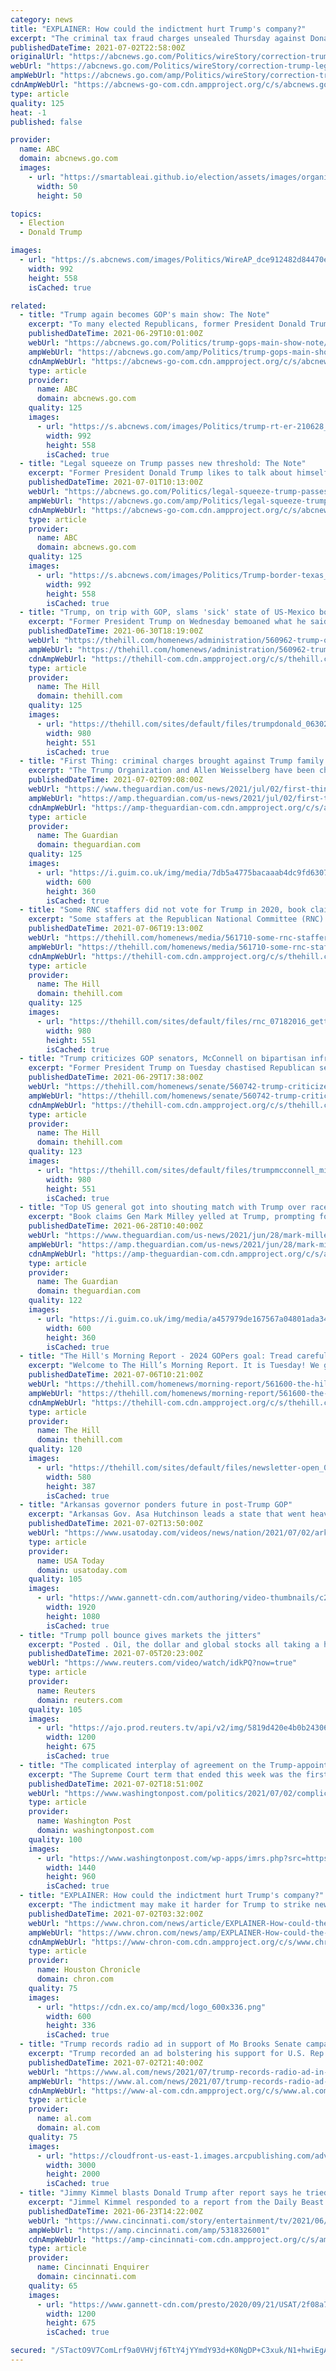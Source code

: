 ```yaml
---
category: news
title: "EXPLAINER: How could the indictment hurt Trump's company?"
excerpt: "The criminal tax fraud charges unsealed Thursday against Donald Trump’s company are a blow to a business already reeling from canceled deals following the insurrection at the U.S. Capitol and the impa"
publishedDateTime: 2021-07-02T22:58:00Z
originalUrl: "https://abcnews.go.com/Politics/wireStory/correction-trump-legal-troubles-explainer-trump-org-story-78642281"
webUrl: "https://abcnews.go.com/Politics/wireStory/correction-trump-legal-troubles-explainer-trump-org-story-78642281"
ampWebUrl: "https://abcnews.go.com/amp/Politics/wireStory/correction-trump-legal-troubles-explainer-trump-org-story-78642281"
cdnAmpWebUrl: "https://abcnews-go-com.cdn.ampproject.org/c/s/abcnews.go.com/amp/Politics/wireStory/correction-trump-legal-troubles-explainer-trump-org-story-78642281"
type: article
quality: 125
heat: -1
published: false

provider:
  name: ABC
  domain: abcnews.go.com
  images:
    - url: "https://smartableai.github.io/election/assets/images/organizations/abcnews.go.com-50x50.jpg"
      width: 50
      height: 50

topics:
  - Election
  - Donald Trump

images:
  - url: "https://s.abcnews.com/images/Politics/WireAP_dce912482d84470ebe4909a52478ac98_16x9_992.jpg"
    width: 992
    height: 558
    isCached: true

related:
  - title: "Trump again becomes GOP's main show: The Note"
    excerpt: "To many elected Republicans, former President Donald Trump is engaged in a sideshow that they'd just as soon ignore, but he's going to keep feeding the news cycle."
    publishedDateTime: 2021-06-29T10:01:00Z
    webUrl: "https://abcnews.go.com/Politics/trump-gops-main-show-note/story?id=78540913"
    ampWebUrl: "https://abcnews.go.com/amp/Politics/trump-gops-main-show-note/story?id=78540913"
    cdnAmpWebUrl: "https://abcnews-go-com.cdn.ampproject.org/c/s/abcnews.go.com/amp/Politics/trump-gops-main-show-note/story?id=78540913"
    type: article
    provider:
      name: ABC
      domain: abcnews.go.com
    quality: 125
    images:
      - url: "https://s.abcnews.com/images/Politics/trump-rt-er-210628_1624925077210_hpMain_16x9_992.jpg"
        width: 992
        height: 558
        isCached: true
  - title: "Legal squeeze on Trump passes new threshold: The Note"
    excerpt: "Former President Donald Trump likes to talk about himself as counter-puncher, yet these blows could be harder than usual to return."
    publishedDateTime: 2021-07-01T10:13:00Z
    webUrl: "https://abcnews.go.com/Politics/legal-squeeze-trump-passes-threshold-note/story?id=78567380"
    ampWebUrl: "https://abcnews.go.com/amp/Politics/legal-squeeze-trump-passes-threshold-note/story?id=78567380"
    cdnAmpWebUrl: "https://abcnews-go-com.cdn.ampproject.org/c/s/abcnews.go.com/amp/Politics/legal-squeeze-trump-passes-threshold-note/story?id=78567380"
    type: article
    provider:
      name: ABC
      domain: abcnews.go.com
    quality: 125
    images:
      - url: "https://s.abcnews.com/images/Politics/Trump-border-texas_hpMain_20210630-225659_16x9_992.jpg"
        width: 992
        height: 558
        isCached: true
  - title: "Trump, on trip with GOP, slams 'sick' state of US-Mexico border"
    excerpt: "Former President Trump on Wednesday bemoaned what he said was the \"sick\" state of the U.S.-Mexico border during a trip to Texas with GOP lawmakers."
    publishedDateTime: 2021-06-30T18:19:00Z
    webUrl: "https://thehill.com/homenews/administration/560962-trump-on-trip-with-gop-slams-sick-state-of-us-mexico-border"
    ampWebUrl: "https://thehill.com/homenews/administration/560962-trump-on-trip-with-gop-slams-sick-state-of-us-mexico-border?amp"
    cdnAmpWebUrl: "https://thehill-com.cdn.ampproject.org/c/s/thehill.com/homenews/administration/560962-trump-on-trip-with-gop-slams-sick-state-of-us-mexico-border?amp"
    type: article
    provider:
      name: The Hill
      domain: thehill.com
    quality: 125
    images:
      - url: "https://thehill.com/sites/default/files/trumpdonald_06302021getty.jpg"
        width: 980
        height: 551
        isCached: true
  - title: "First Thing: criminal charges brought against Trump family business"
    excerpt: "The Trump Organization and Allen Weisselberg have been charged with an ‘audacious illegal payment scheme’. Plus, the 10 best popstar career changes"
    publishedDateTime: 2021-07-02T09:08:00Z
    webUrl: "https://www.theguardian.com/us-news/2021/jul/02/first-thing-criminal-charges-donald-trump-family-business"
    ampWebUrl: "https://amp.theguardian.com/us-news/2021/jul/02/first-thing-criminal-charges-donald-trump-family-business"
    cdnAmpWebUrl: "https://amp-theguardian-com.cdn.ampproject.org/c/s/amp.theguardian.com/us-news/2021/jul/02/first-thing-criminal-charges-donald-trump-family-business"
    type: article
    provider:
      name: The Guardian
      domain: theguardian.com
    quality: 125
    images:
      - url: "https://i.guim.co.uk/img/media/7db5a4775bacaaab4dc9fd6307b768deafbb1cb6/0_54_3495_2097/master/3495.jpg?width=300&quality=45&auto=format&fit=max&dpr=2&s=33b2133b5dc9484651171258d14848db"
        width: 600
        height: 360
        isCached: true
  - title: "Some RNC staffers did not vote for Trump in 2020, book claims"
    excerpt: "Some staffers at the Republican National Committee (RNC) did not vote for then-President Trump in the 2020 election, according to a forthcoming book."
    publishedDateTime: 2021-07-06T19:13:00Z
    webUrl: "https://thehill.com/homenews/media/561710-some-rnc-staffers-did-not-vote-for-trump-in-2020-book-claims"
    ampWebUrl: "https://thehill.com/homenews/media/561710-some-rnc-staffers-did-not-vote-for-trump-in-2020-book-claims?amp"
    cdnAmpWebUrl: "https://thehill-com.cdn.ampproject.org/c/s/thehill.com/homenews/media/561710-some-rnc-staffers-did-not-vote-for-trump-in-2020-book-claims?amp"
    type: article
    provider:
      name: The Hill
      domain: thehill.com
    quality: 125
    images:
      - url: "https://thehill.com/sites/default/files/rnc_07182016_gettyimages.jpg"
        width: 980
        height: 551
        isCached: true
  - title: "Trump criticizes GOP senators, McConnell on bipartisan infrastructure deal"
    excerpt: "Former President Trump on Tuesday chastised Republican senators for engaging with President Biden and the White House in talks for a bipartisan infrastructure deal."
    publishedDateTime: 2021-06-29T17:38:00Z
    webUrl: "https://thehill.com/homenews/senate/560742-trump-criticizes-gop-senators-mcconnell-on-bipartisan-infrastructure-talks"
    ampWebUrl: "https://thehill.com/homenews/senate/560742-trump-criticizes-gop-senators-mcconnell-on-bipartisan-infrastructure-talks?amp"
    cdnAmpWebUrl: "https://thehill-com.cdn.ampproject.org/c/s/thehill.com/homenews/senate/560742-trump-criticizes-gop-senators-mcconnell-on-bipartisan-infrastructure-talks?amp"
    type: article
    provider:
      name: The Hill
      domain: thehill.com
    quality: 123
    images:
      - url: "https://thehill.com/sites/default/files/trumpmcconnell_midterms_051818getty.jpg"
        width: 980
        height: 551
        isCached: true
  - title: "Top US general got into shouting match with Trump over race protests – report"
    excerpt: "Book claims Gen Mark Milley yelled at Trump, prompting former president to yell back: ‘You can’t fucking talk to me like that!’"
    publishedDateTime: 2021-06-28T10:40:00Z
    webUrl: "https://www.theguardian.com/us-news/2021/jun/28/mark-milley-us-general-trump-shouting-match"
    ampWebUrl: "https://amp.theguardian.com/us-news/2021/jun/28/mark-milley-us-general-trump-shouting-match"
    cdnAmpWebUrl: "https://amp-theguardian-com.cdn.ampproject.org/c/s/amp.theguardian.com/us-news/2021/jun/28/mark-milley-us-general-trump-shouting-match"
    type: article
    provider:
      name: The Guardian
      domain: theguardian.com
    quality: 122
    images:
      - url: "https://i.guim.co.uk/img/media/a457979de167567a04801ada34d878510379d734/0_159_4000_2400/master/4000.jpg?width=300&quality=45&auto=format&fit=max&dpr=2&s=0146df1ec84f1b53738cea7dd12485a0"
        width: 600
        height: 360
        isCached: true
  - title: "The Hill's Morning Report - 2024 GOPers goal: Tread carefully, don't upset Trump"
    excerpt: "Welcome to The Hill’s Morning Report. It is Tuesday! We get you up to speed on the most important developments in politics and policy, plus trends to watch. Alexis Simendinger and Al Weaver are the co-creators."
    publishedDateTime: 2021-07-06T10:21:00Z
    webUrl: "https://thehill.com/homenews/morning-report/561600-the-hills-morning-report"
    ampWebUrl: "https://thehill.com/homenews/morning-report/561600-the-hills-morning-report?amp"
    cdnAmpWebUrl: "https://thehill-com.cdn.ampproject.org/c/s/thehill.com/homenews/morning-report/561600-the-hills-morning-report?amp"
    type: article
    provider:
      name: The Hill
      domain: thehill.com
    quality: 120
    images:
      - url: "https://thehill.com/sites/default/files/newsletter-open_070621getty.jpg"
        width: 580
        height: 387
        isCached: true
  - title: "Arkansas governor ponders future in post-Trump GOP"
    excerpt: "Arkansas Gov. Asa Hutchinson leads a state that went heavily for Donald Trump in the 2020 election. He's been in the national spotlight this year, but not for embracing the state's Trumpian turn – for distancing himself from it."
    publishedDateTime: 2021-07-02T13:50:00Z
    webUrl: "https://www.usatoday.com/videos/news/nation/2021/07/02/arkansas-governor-ponders-future-post-trump-gop/7839022002/"
    type: article
    provider:
      name: USA Today
      domain: usatoday.com
    quality: 105
    images:
      - url: "https://www.gannett-cdn.com/authoring/video-thumbnails/c21c8c63-ed1e-4ecf-88dd-1896f1c54eba_poster.jpg?quality=10"
        width: 1920
        height: 1080
        isCached: true
  - title: "Trump poll bounce gives markets the jitters"
    excerpt: "Posted . Oil, the dollar and global stocks all taking a hit as traders react to poll numbers suggesting that Donald Trump"
    publishedDateTime: 2021-07-05T20:23:00Z
    webUrl: "https://www.reuters.com/video/watch/idkPQ?now=true"
    type: article
    provider:
      name: Reuters
      domain: reuters.com
    quality: 105
    images:
      - url: "https://ajo.prod.reuters.tv/api/v2/img/5819d420e4b0b24306ef108d-1478087711999?location=LANDSCAPE"
        width: 1200
        height: 675
        isCached: true
  - title: "The complicated interplay of agreement on the Trump-appointee-heavy Supreme Court"
    excerpt: "The Supreme Court term that ended this week was the first in which three of the sitting justices were appointed by former president Donald Trump. During his 2016 campaign and well into his presidency,"
    publishedDateTime: 2021-07-02T18:51:00Z
    webUrl: "https://www.washingtonpost.com/politics/2021/07/02/complicated-interplay-agreement-trump-appointee-heavy-supreme-court/"
    type: article
    provider:
      name: Washington Post
      domain: washingtonpost.com
    quality: 100
    images:
      - url: "https://www.washingtonpost.com/wp-apps/imrs.php?src=https://arc-anglerfish-washpost-prod-washpost.s3.amazonaws.com/public/PNWHJ5W2KMI6XDEHVVXSPEMMPA.jpg&w=1440"
        width: 1440
        height: 960
        isCached: true
  - title: "EXPLAINER: How could the indictment hurt Trump's company?"
    excerpt: "The indictment may make it harder for Trump to strike new deals, get bank loans and bring in new money to his sprawling and indebted business. The former president himself was not charged by prosecutors,"
    publishedDateTime: 2021-07-02T03:32:00Z
    webUrl: "https://www.chron.com/news/article/EXPLAINER-How-could-the-indictment-hurt-Trump-s-16288512.php"
    ampWebUrl: "https://www.chron.com/news/amp/EXPLAINER-How-could-the-indictment-hurt-Trump-s-16288512.php"
    cdnAmpWebUrl: "https://www-chron-com.cdn.ampproject.org/c/s/www.chron.com/news/amp/EXPLAINER-How-could-the-indictment-hurt-Trump-s-16288512.php"
    type: article
    provider:
      name: Houston Chronicle
      domain: chron.com
    quality: 75
    images:
      - url: "https://cdn.ex.co/amp/mcd/logo_600x336.png"
        width: 600
        height: 336
        isCached: true
  - title: "Trump records radio ad in support of Mo Brooks Senate campaign"
    excerpt: "Trump recorded an ad bolstering his support for U.S. Rep. Mo Brooks in the congressman’s bid for the U.S. Senate next year. “Hi Alabama, this is your favorite president,,” Trump said at the outset of the ad."
    publishedDateTime: 2021-07-02T21:40:00Z
    webUrl: "https://www.al.com/news/2021/07/trump-records-radio-ad-in-support-of-mo-brooks-senate-campaign.html"
    ampWebUrl: "https://www.al.com/news/2021/07/trump-records-radio-ad-in-support-of-mo-brooks-senate-campaign.html?outputType=amp"
    cdnAmpWebUrl: "https://www-al-com.cdn.ampproject.org/c/s/www.al.com/news/2021/07/trump-records-radio-ad-in-support-of-mo-brooks-senate-campaign.html?outputType=amp"
    type: article
    provider:
      name: al.com
      domain: al.com
    quality: 75
    images:
      - url: "https://cloudfront-us-east-1.images.arcpublishing.com/advancelocal/GLTFQOD2ANGPJB4TRJWHKECD44.jpg"
        width: 3000
        height: 2000
        isCached: true
  - title: "Jimmy Kimmel blasts Donald Trump after report says he tried to investigate late-night shows"
    excerpt: "Jimmel Kimmel responded to a report from the Daily Beast that said former President Donald Trump wanted to investigate late-night comedy shows."
    publishedDateTime: 2021-06-23T14:22:00Z
    webUrl: "https://www.cincinnati.com/story/entertainment/tv/2021/06/23/donald-trump-jimmy-kimmel-responds-report-snl-late-night-tv/5318326001/"
    ampWebUrl: "https://amp.cincinnati.com/amp/5318326001"
    cdnAmpWebUrl: "https://amp-cincinnati-com.cdn.ampproject.org/c/s/amp.cincinnati.com/amp/5318326001"
    type: article
    provider:
      name: Cincinnati Enquirer
      domain: cincinnati.com
    quality: 65
    images:
      - url: "https://www.gannett-cdn.com/presto/2020/09/21/USAT/2f08a70b-4b68-4af9-891e-1abb7d86f407-GetObject.jpeg?auto=webp&crop=3168,1782,x0,y0&format=pjpg&width=1200"
        width: 1200
        height: 675
        isCached: true

secured: "/STactO9V7ComLrf9a0VHVjf6TtY4jYYmdY93d+K0NgDP+C3xuk/N1+hwiEgAaI1+ZsaCG+tFbmYQSffMLeqZ5tSZsSaE/EYb/p1PElCLSigoVQa2aa4mZuClHoznZPBZPy1tdGEPeyFRhVGTaR/0A0U5ygUnMcwJ7iK91h7QS62aJFmP8xAPSCEoD2YFfeHYG/9GK2muBp1RzIJdUSwCh/sX3ztL/uTQL9lnkgs9r4re/If9JGBuQWSTR/8i9OfBkdKPDGs672xZREMXLvJJs1pcEMziHwE92n97NY1ySRUmX7fU88kxmGQEo25BEzdZRa0B2aCZ1EyHGQGAuhtGhERmhrzA0dYe1/TkFlA0CA=;C8DB/Wv98piHJ2+UJmQUuw=="
---
```


